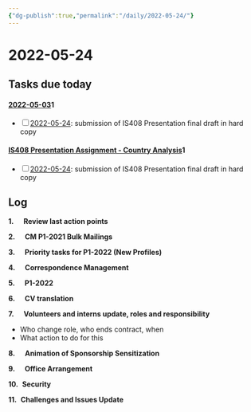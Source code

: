 ```yaml
---
{"dg-publish":true,"permalink":"/daily/2022-05-24/"}
---
```


# 2022-05-24

## Tasks due today

<div><h4><span><a data-tooltip-position="top" aria-label="daily/2022-05-03.md" data-href="daily/2022-05-03.md" href="daily/2022-05-03.md" class="internal-link" target="_blank" rel="noopener">2022-05-03</a></span><span class="dataview small-text">1</span></h4><div class="dataview result-group"><ul class="contains-task-list"><li data-task=" " class="dataview task-list-item"><input type="checkbox" class="dataview task-list-item-checkbox"><span><a data-href="2022-05-24" href="2022-05-24" class="internal-link" target="_blank" rel="noopener">2022-05-24</a>: submission of IS408 Presentation final draft in hard copy</span></li></ul></div><h4><span><a data-tooltip-position="top" aria-label="IS408 Presentation Assignment - Country Analysis.md" data-href="IS408 Presentation Assignment - Country Analysis.md" href="IS408 Presentation Assignment - Country Analysis.md" class="internal-link" target="_blank" rel="noopener">IS408 Presentation Assignment - Country Analysis</a></span><span class="dataview small-text">1</span></h4><div class="dataview result-group"><ul class="contains-task-list"><li data-task=" " class="dataview task-list-item"><input type="checkbox" class="dataview task-list-item-checkbox"><span><a data-href="2022-05-24" href="2022-05-24" class="internal-link" target="_blank" rel="noopener">2022-05-24</a>: submission of IS408 Presentation final draft in hard copy</span></li></ul></div></div>

## Log



**1.**     **Review last action points**

**2.**     **CM P1-2021 Bulk Mailings**

**3.**     **Priority tasks for P1-2022 (New Profiles)**

**4.**     **Correspondence Management**

**5.**     **P1-2022**

**6.**     **CV translation**

**7.**     **Volunteers and interns update, roles and responsibility**

- Who change role, who ends contract, when
- What action to do for this

**8.**     **Animation of Sponsorship Sensitization**

**9.**     **Office Arrangement**

**10.**  **Security**

**11.**  **Challenges and Issues Update**